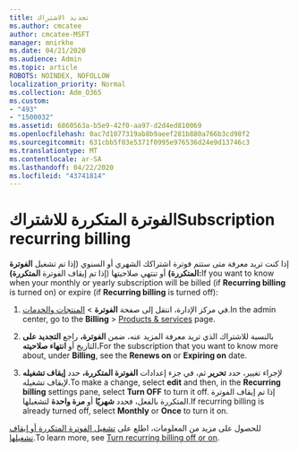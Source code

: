 ```yaml
---
title: تجديد الاشتراك
ms.author: cmcatee
author: cmcatee-MSFT
manager: mnirkhe
ms.date: 04/21/2020
ms.audience: Admin
ms.topic: article
ROBOTS: NOINDEX, NOFOLLOW
localization_priority: Normal
ms.collection: Adm_O365
ms.custom:
- "493"
- "1500032"
ms.assetid: 6860563a-b5e9-42f0-aa97-d2d4ed810069
ms.openlocfilehash: 0ac7d1077319ab8b9aeef281b880a766b3cd98f2
ms.sourcegitcommit: 631cbb5f03e5371f0995e976536d24e9d13746c3
ms.translationtype: MT
ms.contentlocale: ar-SA
ms.lasthandoff: 04/22/2020
ms.locfileid: "43741814"
---
```

# <a name="subscription-recurring-billing"></a><span data-ttu-id="a1510-102">الفوترة المتكررة للاشتراك</span><span class="sxs-lookup"><span data-stu-id="a1510-102">Subscription recurring billing</span></span>

<span data-ttu-id="a1510-103">إذا كنت تريد معرفة متى ستتم فوترة اشتراكك الشهري أو السنوي (إذا تم تشغيل **الفوترة المتكررة)** أو تنتهي صلاحيتها (إذا تم إيقاف الفوترة **المتكررة):**</span><span class="sxs-lookup"><span data-stu-id="a1510-103">If you want to know when your monthly or yearly subscription will be billed (if **Recurring billing** is turned on) or expire (if **Recurring billing** is turned off):</span></span>
  
1. <span data-ttu-id="a1510-104">في مركز الإدارة، انتقل إلى صفحة **الفوترة** \> [المنتجات والخدمات](https://go.microsoft.com/fwlink/p/?linkid=842054).</span><span class="sxs-lookup"><span data-stu-id="a1510-104">In the admin center, go to the **Billing** \> [Products & services](https://go.microsoft.com/fwlink/p/?linkid=842054) page.</span></span>

2. <span data-ttu-id="a1510-105">بالنسبة للاشتراك الذي تريد معرفة المزيد عنه، ضمن **الفوترة،** راجع **التجديد على** التاريخ أو **انتهاء صلاحيته.**</span><span class="sxs-lookup"><span data-stu-id="a1510-105">For the subscription that you want to know more about, under **Billing**, see the **Renews on** or **Expiring on** date.</span></span>

4. <span data-ttu-id="a1510-106">لإجراء تغيير، حدد **تحرير** ثم، في جزء إعدادات **الفوترة المتكررة،** حدد **إيقاف تشغيله** لإيقاف تشغيله.</span><span class="sxs-lookup"><span data-stu-id="a1510-106">To make a change, select **edit** and then, in the **Recurring billing** settings pane, select **Turn OFF** to turn it off.</span></span> <span data-ttu-id="a1510-107">إذا تم إيقاف الفوترة المتكررة بالفعل، فحدد **شهريًا** أو **مرة واحدة** لتشغيلها.</span><span class="sxs-lookup"><span data-stu-id="a1510-107">If recurring billing is already turned off, select **Monthly** or **Once** to turn it on.</span></span>

<span data-ttu-id="a1510-108">للحصول على مزيد من المعلومات، اطلع على [تشغيل الفوترة المتكررة أو إيقاف تشغيلها](https://docs.microsoft.com/office365/admin/subscriptions-and-billing/renew-your-subscription).</span><span class="sxs-lookup"><span data-stu-id="a1510-108">To learn more, see [Turn recurring billing off or on](https://docs.microsoft.com/office365/admin/subscriptions-and-billing/renew-your-subscription).</span></span>